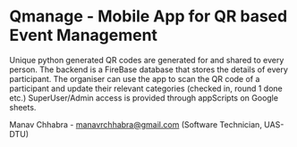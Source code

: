# Qmanage - Mobile App for QR based Event Management
 		
Unique python generated QR codes are generated for and shared to every person. The backend is a FireBase database that stores the details of every participant.
The organiser can use the app to scan the QR code of a participant and update their relevant categories (checked in, round 1 done etc.) 
SuperUser/Admin access is provided through appScripts on Google sheets.

Manav Chhabra - manavrchhabra@gmail.com
(Software Technician, UAS-DTU)
